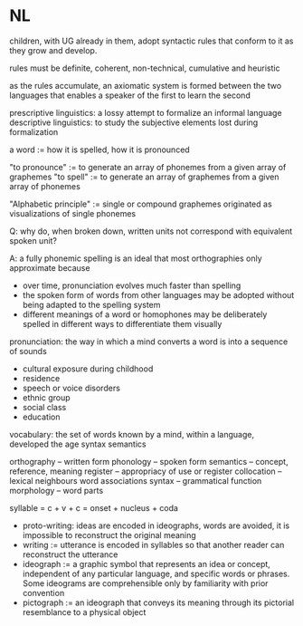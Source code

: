 # NL

children, with UG already in them, adopt syntactic rules that conform to it as they grow and develop.

rules must be definite, coherent, non-technical, cumulative and heuristic

as the rules accumulate, an axiomatic system is formed between the two languages that enables a speaker of the first to learn the second

prescriptive linguistics: a lossy attempt to formalize an informal language
descriptive linguistics: to study the subjective elements lost during formalization

a word := how it is spelled, how it is pronounced

"to pronounce" := to generate an array of phonemes from a given array of graphemes
"to spell" := to generate an array of graphemes from a given array of phonemes

"Alphabetic principle" := single or compound graphemes originated as visualizations of single phonemes

Q: why do, when broken down, written units not correspond with equivalent spoken unit?

A: a fully phonemic spelling is an ideal that most orthographies only approximate because

- over time, pronunciation evolves much faster than spelling
- the spoken form of words from other languages may be adopted without being adapted to the spelling system
- different meanings of a word or homophones may be deliberately spelled in different ways to differentiate them visually

pronunciation: the way in which a mind converts a word is into a sequence of sounds

- cultural exposure during childhood
- residence
- speech or voice disorders
- ethnic group
- social class
- education

vocabulary: the set of words known by a mind, within a language, developed the age
syntax
semantics

orthography – written form
phonology – spoken form
semantics – concept, reference, meaning
register – appropriacy of use or register
collocation – lexical neighbours
word associations
syntax – grammatical function
morphology – word parts

syllable = c + v + c = onset + nucleus + coda

- proto-writing: ideas are encoded in ideographs, words are avoided, it is impossible to reconstruct the original meaning
- writing := utterance is encoded in syllables so that another reader can reconstruct the utterance
- ideograph := a graphic symbol that represents an idea or concept, independent of any particular language, and specific words or phrases. Some ideograms are comprehensible only by familiarity with prior convention
- pictograph := an ideograph that conveys its meaning through its pictorial resemblance to a physical object

